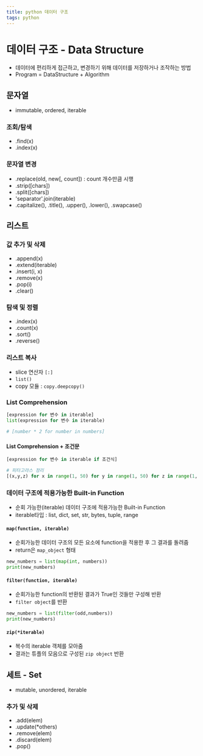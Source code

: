 ```yaml
---
title: python 데이터 구조
tags: python
---
```




# 데이터 구조 - Data Structure

- 데이터에 편리하게 접근하고, 변경하기 위해 데이터를 저장하거나 조작하는 방법
- Program = DataStructure + Algorithm



## 문자열

- immutable, ordered, iterable

### 조회/탐색

- .find(x)
- .index(x)

### 문자열 변경

- .replace(old, new[, count]) : count 개수만큼 시행
- .strip([chars])
- .split([chars])
- 'separator'.join(iterable)
- .capitalize(), .title(), .upper(), .lower(), .swapcase()



## 리스트

### 값 추가 및 삭제

- .append(x)
- .extend(iterable)
- .insert(i, x)
- .remove(x)
- .pop(i)
- .clear()

### 탐색 및 정렬

- .index(x)
- .count(x)
- .sort()
- .reverse()

### 리스트 복사

- slice 연산자 `[:]`
- `list()`
- copy 모듈 : `copy.deepcopy()`



### List Comprehension

```python
[expression for 변수 in iterable]
list(expression for 변수 in iterable)

# [number * 2 for number in numbers]
```



#### List Comprehension + 조건문

```python
[expression for 변수 in iterable if 조건식]

# 피타고라스 정리
[(x,y,z) for x in range(1, 50) for y in range(1, 50) for z in range(1, 50) if x**2 + y**2 == z**2] 
```



### 데이터 구조에 적용가능한 Built-in Function

- 순회 가능한(iterable) 데이터 구조에 적용가능한 Built-in Function
- iterable타입 : list, dict, set, str, bytes, tuple, range



#### `map(function, iterable)`

- 순회가능한 데이터 구조의 모든 요소에 function을 적용한 후 그 결과를 돌려줌
- return은 `map_object` 형태

```python
new_numbers = list(map(int, numbers))
print(new_numbers)
```



#### `filter(function, iterable)`

- 순회가능한 function의 반환된 결과가 True인 것들만 구성해 반환
- `filter object`를 반환

```python
new_numbers = list(filter(odd,numbers))
print(new_numbers)
```



#### `zip(*iterable)`

- 복수의 iterable 객체를 모아줌
- 결과는 튜플의 모음으로 구성된 `zip object` 반환





## 세트 - Set

- mutable, unordered, iterable



### 추가 및 삭제

- .add(elem)
- .update(*others)
- .remove(elem)
- .discard(elem)
- .pop()

